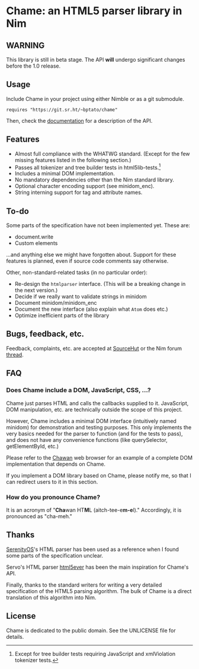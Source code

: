 # Chame: an HTML5 parser library in Nim

## WARNING

This library is still in beta stage. The API **will** undergo significant
changes before the 1.0 release.

## Usage

Include Chame in your project using either Nimble or as a git submodule.

```
requires "https://git.sr.ht/~bptato/chame"
```

Then, check the [documentation](https://chawan.net/doc/chame/) for a
description of the API.

## Features

* Almost full compliance with the WHATWG standard. (Except for the few missing
  features listed in the following section.)
* Passes all tokenizer and tree builder tests in html5lib-tests.[^1]
* Includes a minimal DOM implementation.
* No mandatory dependencies other than the Nim standard library.
* Optional character encoding support (see minidom_enc).
* String interning support for tag and attribute names.

[^1]: Except for tree builder tests requiring JavaScript and xmlViolation
tokenizer tests.

## To-do

Some parts of the specification have not been implemented yet. These are:

* document.write
* Custom elements

...and anything else we might have forgotten about. Support for these features
is planned, even if source code comments say otherwise.

Other, non-standard-related tasks (in no particular order):

* Re-design the `htmlparser` interface. (This will be a breaking change in
  the next version.)
* Decide if we really want to validate strings in minidom
* Document minidom/minidom_enc
* Document the new interface (also explain what `Atom` does etc.)
* Optimize inefficient parts of the library

## Bugs, feedback, etc.

Feedback, complaints, etc. are accepted at
[SourceHut](https://todo.sr.ht/~bptato/chawan) or the Nim forum
[thread](https://forum.nim-lang.org/t/10367#69029).

## FAQ

### Does Chame include a DOM, JavaScript, CSS, ...?

Chame just parses HTML and calls the callbacks supplied to it. JavaScript,
DOM manipulation, etc. are technically outside the scope of this project.

However, Chame includes a minimal DOM interface (intuitively named minidom)
for demonstration and testing purposes. This only implements the very basics
needed for the parser to function (and for the tests to pass), and does not
have any convenience functions (like querySelector, getElementById, etc.)

Please refer to the [Chawan](https://sr.ht/~bptato/chawan/) web browser for
an example of a complete DOM implementation that depends on Chame.

If you implement a DOM library based on Chame, please notify me, so that I
can redirect users to it in this section.

### How do you pronounce Chame?

It is an acronym of "**Cha**wan HT**M**L (aitch-tee-e**m-e**l)." Accordingly, it is
pronounced as "cha-meh."

## Thanks

[SerenityOS](https://serenityos.org/)'s HTML parser has been used as a
reference when I found some parts of the specification unclear.

Servo's HTML parser [html5ever](https://github.com/servo/html5ever) has been
the main inspiration for Chame's API.

Finally, thanks to the standard writers for writing a very detailed
specification of the HTML5 parsing algorithm. The bulk of Chame is a direct
translation of this algorithm into Nim.

## License

Chame is dedicated to the public domain. See the UNLICENSE file for details.
